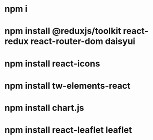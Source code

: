 # npm i
# npm install @reduxjs/toolkit react-redux react-router-dom daisyui
# npm install react-icons
# npm install tw-elements-react
# npm install chart.js
# npm install react-leaflet leaflet